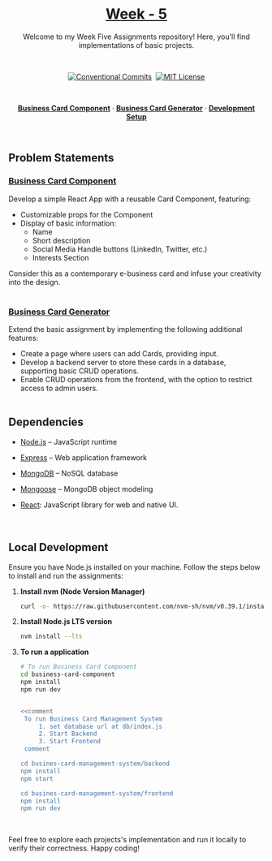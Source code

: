 <a href="./">
  <h1 align="center">Week - 5</h1>
</a>

<p align="center">
  Welcome to my Week Five Assignments repository! Here, you'll find implementations of basic projects.
</p>
<br>

<div align="center">

[![Conventional Commits](https://img.shields.io/badge/Conventional%20Commits-1.0.0-%23FE5196?logo=conventionalcommits&logoColor=white)](https://conventionalcommits.org)&nbsp; [![MIT License](https://img.shields.io/badge/License-MIT-green.svg)](https://choosealicense.com/licenses/mit/)

</div>
<br>

<p align="center">
  <a href="#business-card-component"><strong>Business Card Component</strong></a> ·
  <a href="#business-card-generator"><strong>Business Card Generator</strong></a> ·
  <a href="#local-development"><strong>Development Setup</strong></a>
</p>
<br>

## Problem Statements

### [Business Card Component](./business-card-component//README.md)

Develop a simple React App with a reusable Card Component, featuring:

- Customizable props for the Component
- Display of basic information:
  - Name
  - Short description
  - Social Media Handle buttons (LinkedIn, Twitter, etc.)
  - Interests Section

Consider this as a contemporary e-business card and infuse your creativity into the design.
<br><br>

### [Business Card Generator](./busines-card-management-system/README.md)

Extend the basic assignment by implementing the following additional features:

- Create a page where users can add Cards, providing input.
- Develop a backend server to store these cards in a database, supporting basic CRUD operations.
- Enable CRUD operations from the frontend, with the option to restrict access to admin users.
  <br><br>

## Dependencies

- [Node.js](https://nodejs.org/) – JavaScript runtime

- [Express](https://expressjs.com/) – Web application framework

- [MongoDB](https://www.mongodb.com/) – NoSQL database

- [Mongoose](https://mongoosejs.com/) – MongoDB object modeling

- [React](https://react.dev/): JavaScript library for web and native UI.
  <br><br><br>

## Local Development

Ensure you have Node.js installed on your machine. Follow the steps below to install and run the assignments:

1. **Install nvm (Node Version Manager)**

   ```bash
   curl -o- https://raw.githubusercontent.com/nvm-sh/nvm/v0.39.1/install.sh | bash
   ```

2. **Install Node.js LTS version**

   ```bash
   nvm install --lts
   ```

3. **To run a application**

   ```bash
   # To run Business Card Component
   cd business-card-component
   npm install
   npm run dev


   <<comment
    To run Business Card Management System
        1. set database url at db/index.js
        2. Start Backend
        3. Start Frontend
    comment

   cd busines-card-management-system/backend
   npm install
   npm start

   cd busines-card-management-system/frontend
   npm install
   npm run dev
   ```

   </br>

Feel free to explore each projects's implementation and run it locally to verify their correctness.
Happy coding!

